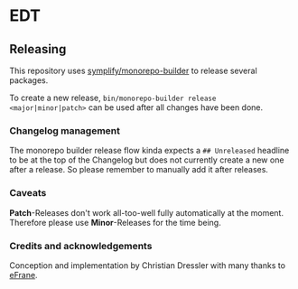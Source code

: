 # EDT

## Releasing

This repository uses [symplify/monorepo-builder](https://github.com/symplify/monorepo-builder) to
release several packages.

To create a new release, `bin/monorepo-builder release <major|minor|patch>` can be used after all changes have been done.

### Changelog management

The monorepo builder release flow kinda expects a `## Unreleased` headline to be at the top of the Changelog
but does not currently create a new one after a release. So please remember to manually add it after releases.

### Caveats

**Patch**-Releases don't work all-too-well fully automatically at the moment. Therefore please 
use **Minor**-Releases for the time being.

### Credits and acknowledgements

Conception and implementation by Christian Dressler with many thanks to [eFrane](https://github.com/eFrane).
